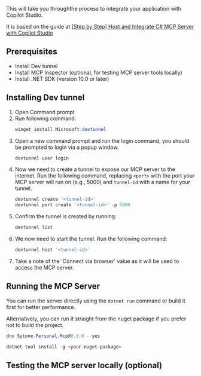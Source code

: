 This will take you throughthe process to integrate your application with Copilot Studio. 

It is based on the guide at [[Step by Step] Host and Integrate C# MCP Server with Copilot Studio](https://rajeevpentyala.com/2025/10/16/step-by-step-host-and-integrate-c-mcp-server-with-copilot-studio/)

## Prerequisites

- Install Dev tunnel
- Install MCP Inspector (optional, for testing MCP server tools locally)
- Install .NET SDK (version 10.0 or later)


## Installing Dev tunnel

1. Open Command prompt
2. Run following command.
    ```powershell
    winget install Microsoft.devtunnel
    ```
3. Open a new command prompt and run the login command, you should be prompted to login via a popup window.
    ```powershell
    devtunnel user login
    ```
4. Now we need to create a tunnel to expose our MCP server to the internet. Run the following command, replacing `<port>` with the port your MCP server will run on (e.g., 5000) and `tunnel-id` with a name for your tunnel.
    ```powershell
    devtunnel create '<tunnel-id>'
    devtunnel port create '<tunnel-id>' -p 5000
    ```
5. Confirm the tunnel is created by running:
    ```powershell
    devtunnel list
    ```    
6. We now need to start the tunnel. Run the following command:
    ```powershell
    devtunnel host '<tunnel-id>'
    ```
7. Take a note of the 'Connect via browser' value as it will be used to access the MCP server.

## Running the MCP Server

You can run the server directly using the `dotnet run` command or build it first for better performance.

Alternatively, you can run it straight from the nuget package if you prefer not to build the project.

```powershell
dnx Sytone.Personal.Mcp@0.3.0 --yes
```


```powershell
dotnet tool install -g <your-nuget-package>
```

## Testing the MCP server locally (optional)
